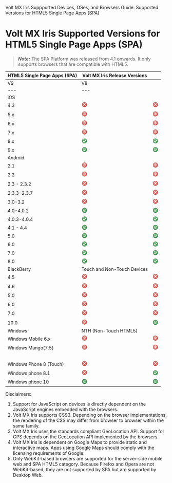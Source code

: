                              

Volt MX  Iris Suppported Devices, OSes, and Browsers Guide: Supported Versions for HTML5 Single Page Apps (SPA)

Volt MX  Iris Supported Versions for HTML5 Single Page Apps (SPA)
======================================================================

> **_Note:_** The SPA Platform was released from 4.1 onwards. It only supports browsers that are compatible with HTML5.

  
| HTML5 Single Page Apps (SPA) | Volt MX Iris Release Versions ||
| --- | --- | --- |
| V9 | V8 |
| --- | --- |
| iOS |   |   |
| 4.3 | ![](Resources/Images/no.png) | ![](Resources/Images/no.png) |
| 5.x | ![](Resources/Images/no.png) | ![](Resources/Images/no.png) |
| 6.x | ![](Resources/Images/no.png) | ![](Resources/Images/no.png) |
| 7.x | ![](Resources/Images/no.png) | ![](Resources/Images/no.png) |
| 8.x | ![](Resources/Images/yes.png) | ![](Resources/Images/yes.png) |
| 9.x | ![](Resources/Images/yes.png) | ![](Resources/Images/yes.png) |
| Android |   |   |
| 2.1 | ![](Resources/Images/no.png) | ![](Resources/Images/no.png) |
| 2.2 | ![](Resources/Images/no.png) | ![](Resources/Images/no.png) |
| 2.3 - 2.3.2 | ![](Resources/Images/no.png) | ![](Resources/Images/no.png) |
| 2.3.3-2.3.7 | ![](Resources/Images/no.png) | ![](Resources/Images/no.png) |
| 3.0-3.2 | ![](Resources/Images/no.png) | ![](Resources/Images/no.png) |
| 4.0-4.0.2 | ![](Resources/Images/yes.png) | ![](Resources/Images/yes.png) |
| 4.0.3-4.0.4 | ![](Resources/Images/yes.png) | ![](Resources/Images/yes.png) |
| 4.1 - 4.4 | ![](Resources/Images/yes.png) | ![](Resources/Images/yes.png) |
| 5.0 | ![](Resources/Images/yes.png) | ![](Resources/Images/yes.png) |
| 6.0 | ![](Resources/Images/yes.png) | ![](Resources/Images/yes.png) |
| 7.0 | ![](Resources/Images/yes.png) | ![](Resources/Images/yes.png) |
| 8.0 | ![](Resources/Images/yes.png) | ![](Resources/Images/yes.png) |
| BlackBerry | Touch and Non-Touch Devices |   |
| 4.5 | ![](Resources/Images/no.png) | ![](Resources/Images/no.png) |
| 4.6 | ![](Resources/Images/no.png) | ![](Resources/Images/no.png) |
| 5.0 | ![](Resources/Images/no.png) | ![](Resources/Images/no.png) |
| 6.0 | ![](Resources/Images/no.png) | ![](Resources/Images/no.png) |
| 7.0 | ![](Resources/Images/no.png) | ![](Resources/Images/no.png) |
| 10.0 | ![](Resources/Images/no.png) | ![](Resources/Images/yes.png) |
| Windows | NTH (Non-Touch HTML5) |   |
| Windows Mobile 6.x | ![](Resources/Images/no.png) | ![](Resources/Images/no.png) |
| Windows Mango(7.5) | ![](Resources/Images/no.png) | ![](Resources/Images/no.png) |
|   |   |   |
| Windows Phone 8 (Touch) | ![](Resources/Images/no.png) | ![](Resources/Images/no.png) |
| Windows phone 8.1 | ![](Resources/Images/no.png) | ![](Resources/Images/yes.png) |
| Windows phone 10 | ![](Resources/Images/yes.png) | ![](Resources/Images/yes.png) |

Disclaimers:

1.  Support for JavaScript on devices is directly dependent on the JavaScript engines embedded with the browsers.
2.  Volt MX Iris supports CSS3. Depending on the browser implementations, the rendering of the CSS may differ from browser to browser within the same family.
3.  Volt MX Iris uses the standards compliant GeoLocation API. Support for GPS depends on the GeoLocation API implemented by the browsers.
4.  Volt MX Iris is dependent on Google Maps to provide static and interactive maps. Apps using Google Maps should comply with the licensing requirements of Google.
5.  Only WebKit-based browsers are supported for the server-side mobile web and SPA HTML5 category. Because Firefox and Opera are not WebKit-based, they are not supported by SPA but are supported by Desktop Web.

